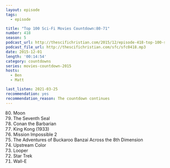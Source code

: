```yaml
---
layout: episode
tags:
  - episode

title: "Top 100 Sci-Fi Movies Countdown:80-71"
number: 418
season: 5
podcast_url: http://thescifichristian.com/2015/12/episode-418-top-100-sci-fi-movies-countdown-80-71/
podcast_file_url: http://thescifichristian.com/sfc/sfc0418.mp3
date: 2015-12-01
length: '00:14:54'
category: countdowns
series: movies-countdown-2015
hosts:
  - Ben
  - Matt

last_listen: 2021-03-25
recommendation: yes
recommendation_reason: The countdown continues
---
```


<ol start="80" reversed>
<li>Moon
<li>The Seventh Seal
<li>Conan the Barbarian
<li>King Kong (1933)
<li>Mission Impossible 2
<li>The Adventures of Buckaroo Banzai Across the 8th Dimension
<li>Upstream Color
<li>Looper
<li>Star Trek
<li>Wall-E
</ol>